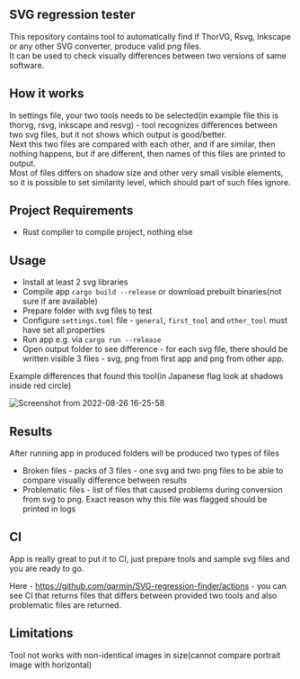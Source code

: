 ## SVG regression tester

This repository contains tool to automatically find if ThorVG, Rsvg, Inkscape or any other SVG converter, produce valid png files.  
It can be used to check visually differences between two versions of same software.

## How it works
In settings file, your two tools needs to be selected(in example file this is thorvg, rsvg, inkscape and resvg) - tool recognizes differences between two svg files, but it not shows which output is good/better.  
Next this two files are compared with each other, and if are similar, then nothing happens, but if are different, then names of this files are printed to output.  
Most of files differs on shadow size and other very small visible elements, so it is possible to set similarity level, which should part of such files ignore.

## Project Requirements
- Rust compiler to compile project, nothing else

## Usage
- Install at least 2 svg libraries 
- Compile app `cargo build --release` or download prebuilt binaries(not sure if are available)
- Prepare folder with svg files to test
- Configure `settings.toml` file - `general`, `first_tool` and `other_tool` must have set all properties
- Run app e.g. via `cargo run --release`
- Open output folder to see difference - for each svg file, there should be written visible 3 files - svg, png from first app and png from other app.

Example differences that found this tool(in Japanese flag look at shadows inside red circle)

![Screenshot from 2022-08-26 16-25-58](https://user-images.githubusercontent.com/41945903/186930569-0c46657c-9054-42e0-9eb4-a539b6eccbe4.png)

## Results
After running app in produced folders will be produced two types of files
- Broken files - packs of 3 files - one svg and two png files to be able to compare visually difference between results
- Problematic files - list of files that caused problems during conversion from svg to png. Exact reason why this file was flagged should be printed in logs

## CI
App is really great to put it to CI, just prepare tools and sample svg files and you are ready to go.

Here - https://github.com/qarmin/SVG-regression-finder/actions - you can see CI that returns files that differs between provided two tools and also problematic files are returned. 

## Limitations
Tool not works with non-identical images in size(cannot compare portrait image with horizontal)
